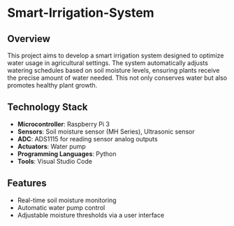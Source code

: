 # Smart-Irrigation-System

## Overview
This project aims to develop a smart irrigation system designed to optimize water usage in agricultural settings. The system automatically adjusts watering schedules based on soil moisture levels, ensuring plants receive the precise amount of water needed. This not only conserves water but also promotes healthy plant growth.

## Technology Stack
- **Microcontroller**: Raspberry Pi 3
- **Sensors**: Soil moisture sensor (MH Series), Ultrasonic sensor
- **ADC**: ADS1115 for reading sensor analog outputs
- **Actuators**: Water pump
- **Programming Languages**: Python
- **Tools**: Visual Studio Code

## Features
- Real-time soil moisture monitoring
- Automatic water pump control
- Adjustable moisture thresholds via a user interface
